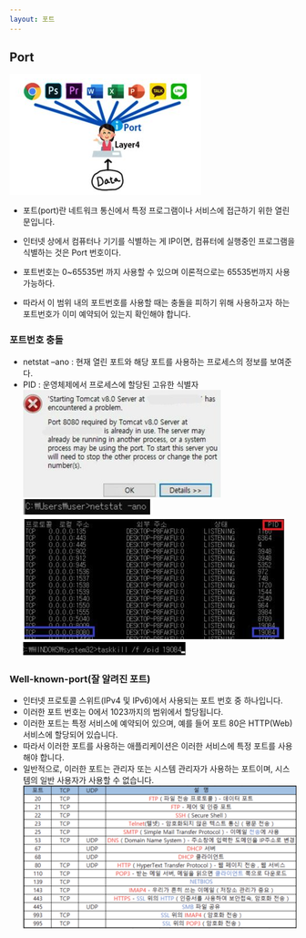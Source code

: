 ```yaml
---
layout: 포트
---
```


## Port
![](./img/port1.png)
- 포트(port)란 네트워크 통신에서 특정 프로그램이나 서비스에 접근하기 위한 열린 문입니다.​

- 인터넷 상에서 컴퓨터나 기기를 식별하는 게 IP이면, 컴퓨터에 실행중인 프로그램을 식별하는 것은 Port 번호이다.​
​
- 포트번호는 0~65535번 까지 사용할 수 있으며 이론적으로는 65535번까지 사용 가능하다.​

- 따라서 이 범위 내의 포트번호를 사용할 때는 충돌을 피하기 위해 사용하고자 하는 포트번호가 이미 예약되어 있는지 확인해야 합니다.

### 포트번호 충돌
- netstat –ano : 현재 열린 포트와 해당 포트를 사용하는 프로세스의 정보를 보여준다.​
- PID : 운영체제에서 프로세스에 할당된 고유한 식별자​
![](./img/port2.png)
![](./img/port3.png)
![](./img/port4.png)
![](./img/port5.png)

### Well-known-port(잘 알려진 포트)
- 인터넷 프로토콜 스위트(IPv4 및 IPv6)에서 사용되는 포트 번호 중 하나입니다. 
- 이러한 포트 번호는 0에서 1023까지의 범위에서 할당됩니다.
- 이러한 포트는 특정 서비스에 예약되어 있으며, 예를 들어 포트 80은 HTTP(Web) 서비스에 할당되어 있습니다.
- 따라서 이러한 포트를 사용하는 애플리케이션은 이러한 서비스에 특정 포트를 사용해야 합니다.
- 일반적으로, 이러한 포트는 관리자 또는 시스템 관리자가 사용하는 포트이며, 시스템의 일반 사용자가 사용할 수 없습니다.
![](./img/port6.png)